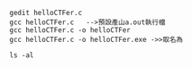 ```
gedit helloCTFer.c
gcc helloCTFer.c   -->預設產山a.out執行檔
gcc helloCTFer.c -o helloCTFer
gcc helloCTFer.c -o helloCTFer.exe ->>取名為
```
```
ls -al
```
```
```

